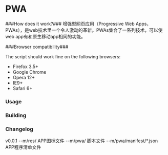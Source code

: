 PWA
===========

###How does it work?###
增强型网页应用（Progressive Web Apps，PWAs），是web技术里一个令人激动的革新。PWAs集合了一系列技术，可以使web app有和原生移动app相同的功能。

###Browser compatibility###

The script should work fine on the following browsers:

* Firefox 3.5+
* Google Chrome
* Opera 12+
* IE9+
* Safari 6+

### Usage ###

### Building ###

### Changelog ###

v0.0.1
--m/res/ APP图标文件
--m/pwa/ 脚本文件
--m/pwa/manifest/*.json APP程序清单文件